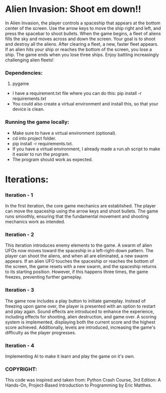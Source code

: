 # Alien Invasion: Shoot em down!!
In Alien Invasion, the player controls a spaceship that appears at the bottom center of the screen. Use the arrow keys to move the ship right and left, and press the spacebar to shoot bullets. When the game begins, a fleet of aliens fills the sky and moves across and down the screen. Your goal is to shoot and destroy all the aliens. After clearing a fleet, a new, faster fleet appears. If an alien hits your ship or reaches the bottom of the screen, you lose a ship. The game ends when you lose three ships. Enjoy battling increasingly challenging alien fleets!

### Dependencies:
1. pygame
- I have a requirement.txt file where you can do this: pip install -r requirements.txt
- You could also create a virtual environment and install this, so that your device is clean.

### Running the game locally:
- Make sure to have a virtual environment (optional).
- cd into project folder.
- pip install -r requirements.txt.
- If you have a virtual environment, I already made a run.sh script to make it easier to run the program.
- The program should work as expected.

# Iterations:

### Iteration - 1
In the first iteration, the core game mechanics are established. The player can move the spaceship using the arrow keys and shoot bullets. The game runs smoothly, ensuring that the fundamental movement and shooting mechanics work as intended.

### Iteration - 2
This iteration introduces enemy elements to the game. A swarm of alien UFOs now moves toward the spaceship in a left-right-down pattern. The player can shoot the aliens, and when all are eliminated, a new swarm appears. If an alien UFO touches the spaceship or reaches the bottom of the screen, the game resets with a new swarm, and the spaceship returns to its starting position. However, if this happens three times, the game freezes, preventing further gameplay.

### Iteration - 3

The game now includes a play button to initiate gameplay. Instead of freezing upon game over, the player is presented with an option to restart and play again. Sound effects are introduced to enhance the experience, including effects for shooting, alien destruction, and game over. A scoring system is implemented, displaying both the current score and the highest score achieved. Additionally, levels are introduced, increasing the game's difficulty as the player progresses.

### Iteration - 4

Implementing AI to make it learn and play the game on it's own.


### COPYRIGHT:
This code was inspired and taken from: Python Crash Course, 3rd Edition: A Hands-On, Project-Based Introduction to Programming by Eric Matthes.


